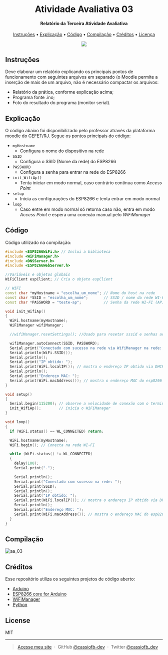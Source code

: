 <h1 align="center">
  Atividade Avaliativa 03
</h1>

<h4 align="center">
  Relatório da Terceira Atividade Avaliativa
</h4>

<p align="center">
  <a href="#instruções">Instruções</a> •
  <a href="#explicação">Explicação</a> •
  <a href="#código">Código</a> •
  <a href="#compilação">Compilação</a> •
  <a href="#créditos">Créditos</a> •
  <a href="#license">Licença</a>
</p>

<p align="center">
  <img src="https://i.imgur.com/K0E5iFC.jpg">
</p>

## Instruções

Deve elaborar um relatório explicando os principais pontos de funcionamento com seguintes arquivos em separado (o Moodle permite a inserção de mais de um arquivo, não é necessário compactar os arquivos:

- Relatório da prática, conforme explicação acima;
- Programa fonte .ino;
- Foto do resultado do programa (monitor serial).

## Explicação

O código abaixo foi disponibilizado pelo professor através da plataforma moodle do CEFET/RJ. Segue os pontos principais do código:

- ```myHostname```
  - Configura o nome do dispositivo na rede
- ```SSID```
  - Configura o SSID (Nome da rede) do ESP8266
- ```PASSWORD```
  - Configura a senha para entrar na rede do ESP8266
- ```init_WifiAp()```
  - Tenta iniciar em modo normal, caso contrário continua como *Access Point*
- ```setup```
  - Inicia as configurações do ESP8266 e tenta entrar em modo normal
- ```loop```
  - Caso entre em modo normal só retorna caso não, entra em modo *Access Point* e espera uma conexão manual pelo *WiFiManager*

## Código

Código utilizado na compilação:

```cpp
#include <ESP8266WiFi.h> // Inclui a biblioteca
#include <WiFiManager.h>
#include <DNSServer.h>
#include <ESP8266WebServer.h>

//Variáveis e objetos globais
WiFiClient espClient; // Cria o objeto espClient

// WIFI
const char *myHostname = "escolha_um_nome"; // Nome do host na rede
const char *SSID = "escolha_um_nome";       // SSID / nome da rede WI-FI (AP) do WiFiManager
const char *PASSWORD = "teste-ap";          // Senha da rede WI-FI (AP) do WiFiManager

void init_WifiAp()
{
  WiFi.hostname(myHostname);
  WiFiManager wifiManager;

  //wifiManager.resetSettings(); //Usado para resetar sssid e senhas armazenadas

  wifiManager.autoConnect(SSID, PASSWORD);
  Serial.print("Conectado com sucesso na rede via WifiManager na rede: ");
  Serial.println(WiFi.SSID());
  Serial.println();
  Serial.print("IP obtido: ");
  Serial.print(WiFi.localIP()); // mostra o endereço IP obtido via DHCP
  Serial.println();
  Serial.print("Endereço MAC: ");
  Serial.print(WiFi.macAddress()); // mostra o endereço MAC do esp8266
}

void setup()
{
  Serial.begin(115200); // observe a velocidade de conexão com o terminal
  init_WifiAp();        // inicia o WiFiManager
}

void loop()
{
  if (WiFi.status() == WL_CONNECTED) return;

  WiFi.hostname(myHostname);
  WiFi.begin(); // Conecta na rede WI-FI

  while (WiFi.status() != WL_CONNECTED)
  {
    delay(100);
    Serial.print(".");

    Serial.println();
    Serial.print("Conectado com sucesso na rede: ");
    Serial.print(SSID);
    Serial.println();
    Serial.print("IP obtido: ");
    Serial.print(WiFi.localIP()); // mostra o endereço IP obtido via DHCP
    Serial.println();
    Serial.print("Endereço MAC: ");
    Serial.print(WiFi.macAddress()); // mostra o endereço MAC do esp8266
  }
}
```

## Compilação

![aa_03](https://i.imgur.com/yVNQ7p6.png)

## Créditos

Esse repositório utiliza os seguintes projetos de código aberto:

- [Arduino](https://github.com/arduino/Arduino)
- [ESP8266 core for Arduino](https://github.com/esp8266/Arduino)
- [WiFiManager](https://github.com/tzapu/WiFiManager)
- [Python](https://www.python.org/)

## License

MIT

---

> [Acesse meu site](https://cassiofernando.netlify.app/) &nbsp;&middot;&nbsp;
> GitHub [@cassiofb-dev](https://github.com/cassiofb-dev) &nbsp;&middot;&nbsp;
> Twitter [@cassiofb_dev](https://twitter.com/cassiofb_dev)
